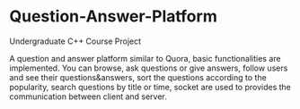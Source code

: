 # Question-Answer-Platform
Undergraduate C++ Course Project

A question and answer platform similar to Quora, basic functionalities are implemented. You can browse, ask questions or give answers, follow users and see their questions&answers, sort the questions according to the popularity, search questions by title or time, socket are used to provides the communication between client and server.
